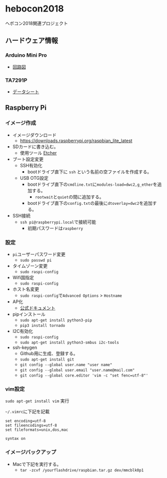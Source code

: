 # hebocon2018
ヘボコン2018関連プロジェクト

## ハードウェア情報

### Arduino Mini Pro

* [回路図](https://www.arduino.cc/en/uploads/Main/Arduino-Pro-Mini-schematic.pdf)

### TA7291P

* [データシート](http://akizukidenshi.com/download/ta7291p.pdf)

## Raspberry Pi

### イメージ作成

* イメージダウンロード
    * https://downloads.raspberrypi.org/raspbian_lite_latest
* SDカードに書き込む。
    * 使用ツール [Etcher](https://etcher.io/)
* ブート設定変更
    * SSH有効化
        * bootドライブ直下に `ssh` という名前の空ファイルを作成する。
    * USB OTG設定
        * bootドライブ直下の`cmdline.txt`に`modules-load=dwc2,g_ether`を追加する。
            * `rootwait`と`quiet`の間に追加する。
        * bootドライブ直下の`config.txt`の最後に`dtoverlay=dwc2`を追加する。
* SSH接続
    * `ssh pi@raspberrypi.local`で接続可能
        * 初期パスワードは`raspberry`

### 設定

* `pi`ユーザーパスワード変更
    * `sudo passwd pi`
* タイムゾーン変更
    * `sudo raspi-config`
* Wifi国指定
    * `sudo raspi-config`
* ホスト名変更
    * `sudo raspi-config`で`Advanced Options` > `Hostname`
* AP化
    * [公式ドキュメント](https://www.raspberrypi.org/documentation/configuration/wireless/access-point.md)
* pipインストール
    * `sudo apt-get install python3-pip`
    * `pip3 install tornado`
* I2C有効化
    * `sudo raspi-config`
    * `sudo apt-get install python3-smbus i2c-tools`
* ssh-keygen
    * Github用に生成、登録する。
    * `sudo apt-get install git`
    * `git config --global user.name "user name"`
    * `git config --global user.email "user.name@mail.com"`
    * `git config --global core.editor 'vim -c "set fenc=utf-8"'`

### vim設定

`sudo apt-get install vim` 実行

`~/.vimrc`に下記を記載

```
set encoding=utf-8
set fileencodings=utf-8
set fileformats=unix,dos,mac

syntax on
```

### イメージバックアップ

* Macで下記を実行する。
    * `tar -zcvf /yourflashdrive/raspbian.tar.gz dev/mmcblk0p1`

